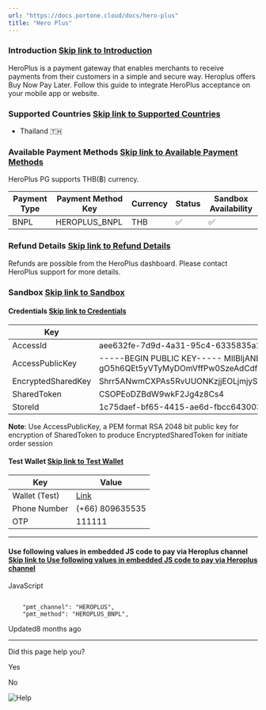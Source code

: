 ```yaml
---
url: "https://docs.portone.cloud/docs/hero-plus"
title: "Hero Plus"
---
```


### Introduction   [Skip link to Introduction](https://docs.portone.cloud/docs/hero-plus\#introduction)

HeroPlus is a payment gateway that enables merchants to receive payments from their customers in a simple and secure way. Heroplus offers Buy Now Pay Later. Follow this guide to integrate HeroPlus acceptance on your mobile app or website.

### Supported Countries   [Skip link to Supported Countries](https://docs.portone.cloud/docs/hero-plus\#supported-countries)

- Thailand 🇹🇭

### Available Payment Methods   [Skip link to Available Payment Methods](https://docs.portone.cloud/docs/hero-plus\#available-payment-methods)

HeroPlus PG supports THB(฿) currency.

| Payment Type | Payment Method Key | Currency | Status | Sandbox Availability |
| --- | --- | --- | --- | --- |
| BNPL | HEROPLUS\_BNPL | THB | ✅ | ✅ |

### Refund Details   [Skip link to Refund Details](https://docs.portone.cloud/docs/hero-plus\#refund-details)

Refunds are possible from the HeroPlus dashboard. Please contact HeroPlus support for more details.

### Sandbox   [Skip link to Sandbox](https://docs.portone.cloud/docs/hero-plus\#sandbox)

#### Credentials   [Skip link to Credentials](https://docs.portone.cloud/docs/hero-plus\#credentials)

| Key | Value |
| --- | --- |
| AccessId | aee632fe-7d9d-4a31-95c4-6335835a1bdf |
| AccessPublicKey | -----BEGIN PUBLIC KEY----- MIIBIjANBgkqhkiG9w0BAQEFAAOCAQ8AMIIBCgKCAQEAxu1PE9uI5ey4 Cj5/caHVFLeEVv+KpfdX6tBU5O7gl1qke9t6AD+E5OPjvMcw55VSqdMI ouOBxbAH8+AgEDrknJl8VO8DAUHMLPwnrfg7+gFwxjO4S9yMrZzL7ySo J8h3J5pPUj51LbeQZavN5yYT2hgViS+XsDDp6lHuBaNy6LQSKz+pE1pQ IawBxUH0AH3vtB8KYPIp+ct49hXG/zGgo26eRRVsGp8EdZhr+eWi7OZI gO5h6QEt5yVTyMyDOmVffPw0SzeAdCdfNUcSpVrWsw3DIsaf/wBVdXjB WJmO0tMc54anJJm5PhzNNEVGDaRktqSZzQp1oaH2j6NL2zELuwIDAQAB -----END PUBLIC KEY----- |
| EncryptedSharedKey | Shrr5ANwmCXPAs5RvUUONKzjjEOLjmjySgg79uNFdrpxaenka2If5LW5eJwQDcO8LF++HSx+T/X7XVC9GOlT+AsXSl+PL1hVQaZ6V+xx29MErnDHLoIsgjRz2dyp9dIE900pYKsvQZKypsgrU0fXdlE9Czb2i99L1KUtRPHp+0k8BVW7Jol9KsTeCgVZHoZT7oeNTDgFMa9cGknKcWm8aweTOq7jGz6kUjdwIpfrdFfm2SJn4aLAPV00+F23F6Qgtu9Pv7BSWkm8cywMWoSTaHMPlchE0N01vB11dSQPY7lQqPtG5Bpoo8h/msYELbh+VYhUfi68/iMSVbqE2wPgMA== |
| SharedToken | CSOPEoDZBdW9wkF2Jg4z8Cs4 |
| StoreId | 1c75daef-bf65-4415-ae6d-fbcc6430038e |

**Note**: Use AccessPublicKey, a PEM format RSA 2048 bit public key for encryption of SharedToken to produce EncryptedSharedToken for initiate order session

#### Test Wallet   [Skip link to Test Wallet](https://docs.portone.cloud/docs/hero-plus\#test-wallet)

| Key | Value |
| --- | --- |
| Wallet (Test) | [Link](https://play.google.com/apps/test/RQ4TZnagUIM/ahANa-SQju79m7i4mDvLccCy-Mvl4qQl7zud7LyyHcadiFN6mCuUlvBo6OFYGhwjHysqG5Yo8ARPpUUVTt7nueoRvL) |
| Phone Number | (+66) 809635535 |
| OTP | 111111 |

* * *

#### Use following values in embedded JS code to pay via Heroplus channel   [Skip link to Use following values in embedded JS code to pay via Heroplus channel](https://docs.portone.cloud/docs/hero-plus\#use-following-values-in-embedded-js-code-to-pay-via-heroplus-channel)

JavaScript

```rdmd-code lang-javascript theme-light

    "pmt_channel": "HEROPLUS",
    "pmt_method": "HEROPLUS_BNPL",

```

Updated8 months ago

* * *

Did this page help you?

Yes

No

![Help](https://cdn.jsdelivr.net/gh/iamport-intl/portone-devx-chatbot-widget@production/public/chat-intro1.svg)